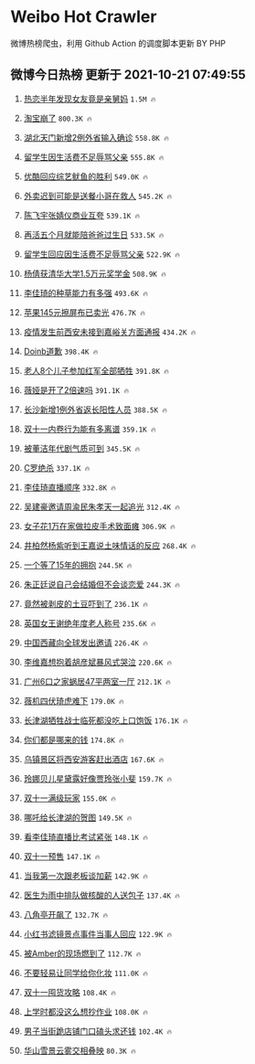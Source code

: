 # Weibo Hot Crawler 



微博热榜爬虫，利用 Github Action 的调度脚本更新 BY PHP 


## 微博今日热榜 更新于 2021-10-21 07:49:55 
1. [热恋半年发现女友竟是亲舅妈](https://s.weibo.com/weibo?q=%23%E7%83%AD%E6%81%8B%E5%8D%8A%E5%B9%B4%E5%8F%91%E7%8E%B0%E5%A5%B3%E5%8F%8B%E7%AB%9F%E6%98%AF%E4%BA%B2%E8%88%85%E5%A6%88%23&Refer=top) `1.5M 🔥` 

1. [淘宝崩了](https://s.weibo.com/weibo?q=%23%E6%B7%98%E5%AE%9D%E5%B4%A9%E4%BA%86%23&Refer=top) `800.3K 🔥` 

1. [湖北天门新增2例外省输入确诊](https://s.weibo.com/weibo?q=%23%E6%B9%96%E5%8C%97%E5%A4%A9%E9%97%A8%E6%96%B0%E5%A2%9E2%E4%BE%8B%E5%A4%96%E7%9C%81%E8%BE%93%E5%85%A5%E7%A1%AE%E8%AF%8A%23&Refer=top) `558.8K 🔥` 

1. [留学生因生活费不足辱骂父亲](https://s.weibo.com/weibo?q=%23%E7%95%99%E5%AD%A6%E7%94%9F%E5%9B%A0%E7%94%9F%E6%B4%BB%E8%B4%B9%E4%B8%8D%E8%B6%B3%E8%BE%B1%E9%AA%82%E7%88%B6%E4%BA%B2%23&Refer=top) `555.8K 🔥` 

1. [优酷回应综艺鱿鱼的胜利](https://s.weibo.com/weibo?q=%23%E4%BC%98%E9%85%B7%E5%9B%9E%E5%BA%94%E7%BB%BC%E8%89%BA%E9%B1%BF%E9%B1%BC%E7%9A%84%E8%83%9C%E5%88%A9%23&Refer=top) `549.0K 🔥` 

1. [外卖迟到可能是送餐小哥在救人](https://s.weibo.com/weibo?q=%23%E5%A4%96%E5%8D%96%E8%BF%9F%E5%88%B0%E5%8F%AF%E8%83%BD%E6%98%AF%E9%80%81%E9%A4%90%E5%B0%8F%E5%93%A5%E5%9C%A8%E6%95%91%E4%BA%BA%23&Refer=top) `545.2K 🔥` 

1. [陈飞宇张婧仪商业互夸](https://s.weibo.com/weibo?q=%23%E9%99%88%E9%A3%9E%E5%AE%87%E5%BC%A0%E5%A9%A7%E4%BB%AA%E5%95%86%E4%B8%9A%E4%BA%92%E5%A4%B8%23&Refer=top) `539.1K 🔥` 

1. [再活五个月就能陪爸爸过生日](https://s.weibo.com/weibo?q=%23%E5%86%8D%E6%B4%BB%E4%BA%94%E4%B8%AA%E6%9C%88%E5%B0%B1%E8%83%BD%E9%99%AA%E7%88%B8%E7%88%B8%E8%BF%87%E7%94%9F%E6%97%A5%23&Refer=top) `533.5K 🔥` 

1. [留学生回应因生活费不足辱骂父亲](https://s.weibo.com/weibo?q=%23%E7%95%99%E5%AD%A6%E7%94%9F%E5%9B%9E%E5%BA%94%E5%9B%A0%E7%94%9F%E6%B4%BB%E8%B4%B9%E4%B8%8D%E8%B6%B3%E8%BE%B1%E9%AA%82%E7%88%B6%E4%BA%B2%23&Refer=top) `522.9K 🔥` 

1. [杨倩获清华大学1.5万元奖学金](https://s.weibo.com/weibo?q=%23%E6%9D%A8%E5%80%A9%E8%8E%B7%E6%B8%85%E5%8D%8E%E5%A4%A7%E5%AD%A61.5%E4%B8%87%E5%85%83%E5%A5%96%E5%AD%A6%E9%87%91%23&Refer=top) `508.9K 🔥` 

1. [李佳琦的种草能力有多强](https://s.weibo.com/weibo?q=%23%E6%9D%8E%E4%BD%B3%E7%90%A6%E7%9A%84%E7%A7%8D%E8%8D%89%E8%83%BD%E5%8A%9B%E6%9C%89%E5%A4%9A%E5%BC%BA%23&Refer=top) `493.6K 🔥` 

1. [苹果145元擦屏布已卖光](https://s.weibo.com/weibo?q=%23%E8%8B%B9%E6%9E%9C145%E5%85%83%E6%93%A6%E5%B1%8F%E5%B8%83%E5%B7%B2%E5%8D%96%E5%85%89%23&Refer=top) `476.7K 🔥` 

1. [疫情发生前西安未接到嘉峪关方面通报](https://s.weibo.com/weibo?q=%23%E7%96%AB%E6%83%85%E5%8F%91%E7%94%9F%E5%89%8D%E8%A5%BF%E5%AE%89%E6%9C%AA%E6%8E%A5%E5%88%B0%E5%98%89%E5%B3%AA%E5%85%B3%E6%96%B9%E9%9D%A2%E9%80%9A%E6%8A%A5%23&Refer=top) `434.2K 🔥` 

1. [Doinb道歉](https://s.weibo.com/weibo?q=%23Doinb%E9%81%93%E6%AD%89%23&Refer=top) `398.4K 🔥` 

1. [老人8个儿子参加红军全部牺牲](https://s.weibo.com/weibo?q=%23%E8%80%81%E4%BA%BA8%E4%B8%AA%E5%84%BF%E5%AD%90%E5%8F%82%E5%8A%A0%E7%BA%A2%E5%86%9B%E5%85%A8%E9%83%A8%E7%89%BA%E7%89%B2%23&Refer=top) `391.8K 🔥` 

1. [薇娅是开了2倍速吗](https://s.weibo.com/weibo?q=%23%E8%96%87%E5%A8%85%E6%98%AF%E5%BC%80%E4%BA%862%E5%80%8D%E9%80%9F%E5%90%97%23&Refer=top) `391.1K 🔥` 

1. [长沙新增1例外省返长阳性人员](https://s.weibo.com/weibo?q=%23%E9%95%BF%E6%B2%99%E6%96%B0%E5%A2%9E1%E4%BE%8B%E5%A4%96%E7%9C%81%E8%BF%94%E9%95%BF%E9%98%B3%E6%80%A7%E4%BA%BA%E5%91%98%23&Refer=top) `388.5K 🔥` 

1. [双十一内卷行为能有多离谱](https://s.weibo.com/weibo?q=%23%E5%8F%8C%E5%8D%81%E4%B8%80%E5%86%85%E5%8D%B7%E8%A1%8C%E4%B8%BA%E8%83%BD%E6%9C%89%E5%A4%9A%E7%A6%BB%E8%B0%B1%23&Refer=top) `359.1K 🔥` 

1. [被董洁年代剧气质可到](https://s.weibo.com/weibo?q=%23%E8%A2%AB%E8%91%A3%E6%B4%81%E5%B9%B4%E4%BB%A3%E5%89%A7%E6%B0%94%E8%B4%A8%E5%8F%AF%E5%88%B0%23&Refer=top) `345.5K 🔥` 

1. [C罗绝杀](https://s.weibo.com/weibo?q=%23C%E7%BD%97%E7%BB%9D%E6%9D%80%23&Refer=top) `337.1K 🔥` 

1. [李佳琦直播顺序](https://s.weibo.com/weibo?q=%23%E6%9D%8E%E4%BD%B3%E7%90%A6%E7%9B%B4%E6%92%AD%E9%A1%BA%E5%BA%8F%23&Refer=top) `332.8K 🔥` 

1. [吴建豪邀请周渝民朱孝天一起追光](https://s.weibo.com/weibo?q=%23%E5%90%B4%E5%BB%BA%E8%B1%AA%E9%82%80%E8%AF%B7%E5%91%A8%E6%B8%9D%E6%B0%91%E6%9C%B1%E5%AD%9D%E5%A4%A9%E4%B8%80%E8%B5%B7%E8%BF%BD%E5%85%89%23&Refer=top) `312.4K 🔥` 

1. [女子花1万在家做拉皮手术致面瘫](https://s.weibo.com/weibo?q=%23%E5%A5%B3%E5%AD%90%E8%8A%B11%E4%B8%87%E5%9C%A8%E5%AE%B6%E5%81%9A%E6%8B%89%E7%9A%AE%E6%89%8B%E6%9C%AF%E8%87%B4%E9%9D%A2%E7%98%AB%23&Refer=top) `306.9K 🔥` 

1. [井柏然杨紫听到王嘉说土味情话的反应](https://s.weibo.com/weibo?q=%23%E4%BA%95%E6%9F%8F%E7%84%B6%E6%9D%A8%E7%B4%AB%E5%90%AC%E5%88%B0%E7%8E%8B%E5%98%89%E8%AF%B4%E5%9C%9F%E5%91%B3%E6%83%85%E8%AF%9D%E7%9A%84%E5%8F%8D%E5%BA%94%23&Refer=top) `268.4K 🔥` 

1. [一个等了15年的拥抱](https://s.weibo.com/weibo?q=%23%E4%B8%80%E4%B8%AA%E7%AD%89%E4%BA%8615%E5%B9%B4%E7%9A%84%E6%8B%A5%E6%8A%B1%23&Refer=top) `244.5K 🔥` 

1. [朱正廷说自己会结婚但不会谈恋爱](https://s.weibo.com/weibo?q=%23%E6%9C%B1%E6%AD%A3%E5%BB%B7%E8%AF%B4%E8%87%AA%E5%B7%B1%E4%BC%9A%E7%BB%93%E5%A9%9A%E4%BD%86%E4%B8%8D%E4%BC%9A%E8%B0%88%E6%81%8B%E7%88%B1%23&Refer=top) `244.3K 🔥` 

1. [竟然被剥皮的土豆吓到了](https://s.weibo.com/weibo?q=%23%E7%AB%9F%E7%84%B6%E8%A2%AB%E5%89%A5%E7%9A%AE%E7%9A%84%E5%9C%9F%E8%B1%86%E5%90%93%E5%88%B0%E4%BA%86%23&Refer=top) `236.1K 🔥` 

1. [英国女王谢绝年度老人称号](https://s.weibo.com/weibo?q=%23%E8%8B%B1%E5%9B%BD%E5%A5%B3%E7%8E%8B%E8%B0%A2%E7%BB%9D%E5%B9%B4%E5%BA%A6%E8%80%81%E4%BA%BA%E7%A7%B0%E5%8F%B7%23&Refer=top) `235.6K 🔥` 

1. [中国西藏向全球发出邀请](https://s.weibo.com/weibo?q=%23%E4%B8%AD%E5%9B%BD%E8%A5%BF%E8%97%8F%E5%90%91%E5%85%A8%E7%90%83%E5%8F%91%E5%87%BA%E9%82%80%E8%AF%B7%23&Refer=top) `226.4K 🔥` 

1. [李维嘉想抱着胡彦斌暴风式哭泣](https://s.weibo.com/weibo?q=%23%E6%9D%8E%E7%BB%B4%E5%98%89%E6%83%B3%E6%8A%B1%E7%9D%80%E8%83%A1%E5%BD%A6%E6%96%8C%E6%9A%B4%E9%A3%8E%E5%BC%8F%E5%93%AD%E6%B3%A3%23&Refer=top) `220.6K 🔥` 

1. [广州6口之家蜗居47平两室一厅](https://s.weibo.com/weibo?q=%23%E5%B9%BF%E5%B7%9E6%E5%8F%A3%E4%B9%8B%E5%AE%B6%E8%9C%97%E5%B1%8547%E5%B9%B3%E4%B8%A4%E5%AE%A4%E4%B8%80%E5%8E%85%23&Refer=top) `212.1K 🔥` 

1. [薇机四伏琦虎难下](https://s.weibo.com/weibo?q=%23%E8%96%87%E6%9C%BA%E5%9B%9B%E4%BC%8F%E7%90%A6%E8%99%8E%E9%9A%BE%E4%B8%8B%23&Refer=top) `179.0K 🔥` 

1. [长津湖牺牲战士临死都没吃上口饱饭](https://s.weibo.com/weibo?q=%23%E9%95%BF%E6%B4%A5%E6%B9%96%E7%89%BA%E7%89%B2%E6%88%98%E5%A3%AB%E4%B8%B4%E6%AD%BB%E9%83%BD%E6%B2%A1%E5%90%83%E4%B8%8A%E5%8F%A3%E9%A5%B1%E9%A5%AD%23&Refer=top) `176.1K 🔥` 

1. [你们都是哪来的钱](https://s.weibo.com/weibo?q=%23%E4%BD%A0%E4%BB%AC%E9%83%BD%E6%98%AF%E5%93%AA%E6%9D%A5%E7%9A%84%E9%92%B1%23&Refer=top) `174.8K 🔥` 

1. [乌镇景区将西安游客赶出酒店](https://s.weibo.com/weibo?q=%23%E4%B9%8C%E9%95%87%E6%99%AF%E5%8C%BA%E5%B0%86%E8%A5%BF%E5%AE%89%E6%B8%B8%E5%AE%A2%E8%B5%B6%E5%87%BA%E9%85%92%E5%BA%97%23&Refer=top) `167.6K 🔥` 

1. [玲娜贝儿星黛露好像贾玲张小斐](https://s.weibo.com/weibo?q=%23%E7%8E%B2%E5%A8%9C%E8%B4%9D%E5%84%BF%E6%98%9F%E9%BB%9B%E9%9C%B2%E5%A5%BD%E5%83%8F%E8%B4%BE%E7%8E%B2%E5%BC%A0%E5%B0%8F%E6%96%90%23&Refer=top) `159.7K 🔥` 

1. [双十一满级玩家](https://s.weibo.com/weibo?q=%23%E5%8F%8C%E5%8D%81%E4%B8%80%E6%BB%A1%E7%BA%A7%E7%8E%A9%E5%AE%B6%23&Refer=top) `155.0K 🔥` 

1. [哪吒给长津湖的贺图](https://s.weibo.com/weibo?q=%23%E5%93%AA%E5%90%92%E7%BB%99%E9%95%BF%E6%B4%A5%E6%B9%96%E7%9A%84%E8%B4%BA%E5%9B%BE%23&Refer=top) `149.5K 🔥` 

1. [看李佳琦直播比考试紧张](https://s.weibo.com/weibo?q=%23%E7%9C%8B%E6%9D%8E%E4%BD%B3%E7%90%A6%E7%9B%B4%E6%92%AD%E6%AF%94%E8%80%83%E8%AF%95%E7%B4%A7%E5%BC%A0%23&Refer=top) `148.1K 🔥` 

1. [双十一预售](https://s.weibo.com/weibo?q=%23%E5%8F%8C%E5%8D%81%E4%B8%80%E9%A2%84%E5%94%AE%23&Refer=top) `147.1K 🔥` 

1. [当我第一次跟老板谈加薪](https://s.weibo.com/weibo?q=%23%E5%BD%93%E6%88%91%E7%AC%AC%E4%B8%80%E6%AC%A1%E8%B7%9F%E8%80%81%E6%9D%BF%E8%B0%88%E5%8A%A0%E8%96%AA%23&Refer=top) `142.9K 🔥` 

1. [医生为雨中排队做核酸的人送包子](https://s.weibo.com/weibo?q=%23%E5%8C%BB%E7%94%9F%E4%B8%BA%E9%9B%A8%E4%B8%AD%E6%8E%92%E9%98%9F%E5%81%9A%E6%A0%B8%E9%85%B8%E7%9A%84%E4%BA%BA%E9%80%81%E5%8C%85%E5%AD%90%23&Refer=top) `137.4K 🔥` 

1. [八角亭开飙了](https://s.weibo.com/weibo?q=%23%E5%85%AB%E8%A7%92%E4%BA%AD%E5%BC%80%E9%A3%99%E4%BA%86%23&Refer=top) `132.7K 🔥` 

1. [小红书滤镜景点事件当事人回应](https://s.weibo.com/weibo?q=%23%E5%B0%8F%E7%BA%A2%E4%B9%A6%E6%BB%A4%E9%95%9C%E6%99%AF%E7%82%B9%E4%BA%8B%E4%BB%B6%E5%BD%93%E4%BA%8B%E4%BA%BA%E5%9B%9E%E5%BA%94%23&Refer=top) `122.9K 🔥` 

1. [被Amber的现场燃到了](https://s.weibo.com/weibo?q=%23%E8%A2%ABAmber%E7%9A%84%E7%8E%B0%E5%9C%BA%E7%87%83%E5%88%B0%E4%BA%86%23&Refer=top) `112.7K 🔥` 

1. [不要轻易让同学给你化妆](https://s.weibo.com/weibo?q=%23%E4%B8%8D%E8%A6%81%E8%BD%BB%E6%98%93%E8%AE%A9%E5%90%8C%E5%AD%A6%E7%BB%99%E4%BD%A0%E5%8C%96%E5%A6%86%23&Refer=top) `111.0K 🔥` 

1. [双十一囤货攻略](https://s.weibo.com/weibo?q=%23%E5%8F%8C%E5%8D%81%E4%B8%80%E5%9B%A4%E8%B4%A7%E6%94%BB%E7%95%A5%23&Refer=top) `108.4K 🔥` 

1. [上学时都没这么想抄作业](https://s.weibo.com/weibo?q=%23%E4%B8%8A%E5%AD%A6%E6%97%B6%E9%83%BD%E6%B2%A1%E8%BF%99%E4%B9%88%E6%83%B3%E6%8A%84%E4%BD%9C%E4%B8%9A%23&Refer=top) `108.0K 🔥` 

1. [男子当街跪店铺门口磕头求还钱](https://s.weibo.com/weibo?q=%23%E7%94%B7%E5%AD%90%E5%BD%93%E8%A1%97%E8%B7%AA%E5%BA%97%E9%93%BA%E9%97%A8%E5%8F%A3%E7%A3%95%E5%A4%B4%E6%B1%82%E8%BF%98%E9%92%B1%23&Refer=top) `102.4K 🔥` 

1. [华山雪景云雾交相叠映](https://s.weibo.com/weibo?q=%23%E5%8D%8E%E5%B1%B1%E9%9B%AA%E6%99%AF%E4%BA%91%E9%9B%BE%E4%BA%A4%E7%9B%B8%E5%8F%A0%E6%98%A0%23&Refer=top) `80.3K 🔥` 

